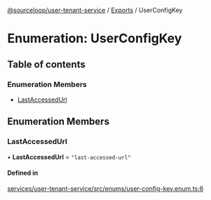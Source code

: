 [@sourceloop/user-tenant-service](../README.md) / [Exports](../modules.md) / UserConfigKey

# Enumeration: UserConfigKey

## Table of contents

### Enumeration Members

- [LastAccessedUrl](UserConfigKey.md#lastaccessedurl)

## Enumeration Members

### LastAccessedUrl

• **LastAccessedUrl** = ``"last-accessed-url"``

#### Defined in

[services/user-tenant-service/src/enums/user-config-key.enum.ts:6](https://github.com/sourcefuse/loopback4-microservice-catalog/blob/d35fdb3f0/services/user-tenant-service/src/enums/user-config-key.enum.ts#L6)
